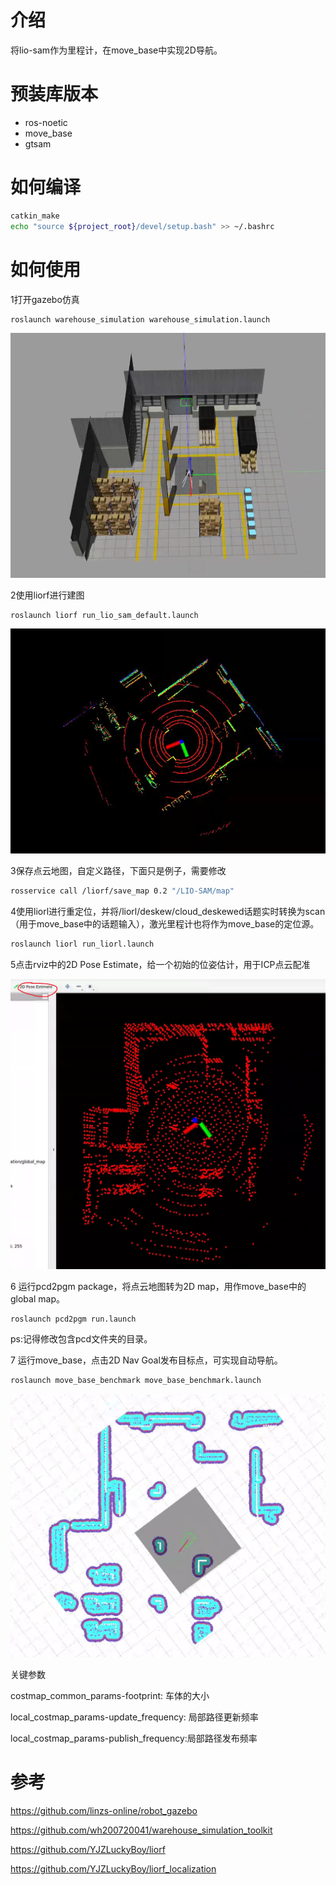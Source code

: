 # 介绍

将lio-sam作为里程计，在move_base中实现2D导航。



# 预装库版本

- ros-noetic
- move_base
- gtsam



# 如何编译

```bash
catkin_make
echo "source ${project_root}/devel/setup.bash" >> ~/.bashrc
```



# 如何使用

1打开gazebo仿真

```bash
roslaunch warehouse_simulation warehouse_simulation.launch
```

![](./assets/gazebo.png)

2使用liorf进行建图

```bash
roslaunch liorf run_lio_sam_default.launch
```

![](./assets/build_map.png)

3保存点云地图，自定义路径，下面只是例子，需要修改

```bash
rosservice call /liorf/save_map 0.2 "/LIO-SAM/map"
```

4使用liorl进行重定位，并将/liorl/deskew/cloud_deskewed话题实时转换为scan（用于move_base中的话题输入），激光里程计也将作为move_base的定位源。

```bash
roslaunch liorl run_liorl.launch
```

5点击rviz中的2D Pose Estimate，给一个初始的位姿估计，用于ICP点云配准

![](./assets/pcl_registration.png)

6 运行pcd2pgm package，将点云地图转为2D map，用作move_base中的global map。

```
roslaunch pcd2pgm run.launch
```

ps:记得修改包含pcd文件夹的目录。

7 运行move_base，点击2D Nav Goal发布目标点，可实现自动导航。

```bash
roslaunch move_base_benchmark move_base_benchmark.launch
```

![](./assets/move_base.png)

关键参数

costmap_common_params-footprint: 车体的大小

local_costmap_params-update_frequency: 局部路径更新频率

local_costmap_params-publish_frequency:局部路径发布频率



# 参考

https://github.com/linzs-online/robot_gazebo

https://github.com/wh200720041/warehouse_simulation_toolkit

https://github.com/YJZLuckyBoy/liorf

https://github.com/YJZLuckyBoy/liorf_localization